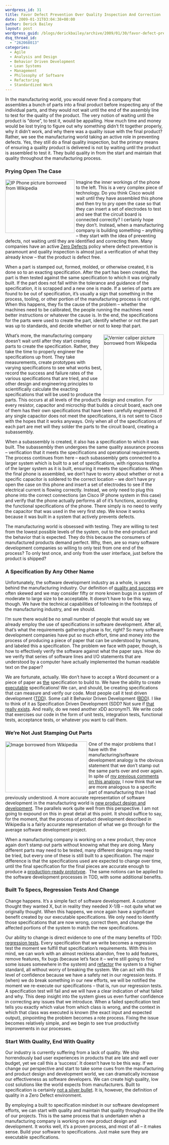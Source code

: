 ```yaml
---
wordpress_id: 31
title: Favor Defect Prevention Over Quality Inspection And Correction
date: 2009-01-31T03:04:38+00:00
author: Derick Bailey
layout: post
wordpress_guid: /blogs/derickbailey/archive/2009/01/30/favor-defect-prevention-over-quality-inspection-and-correction.aspx
dsq_thread_id:
  - "262068013"
categories:
  - Agile
  - Analysis and Design
  - Behavior Driven Development
  - Lean Systems
  - Management
  - Philosophy of Software
  - Refactoring
  - Standardized Work
---
```

In the manufacturing world, you would never find a company that assembles a bunch of parts into a final product before inspecting any of the individual parts, and they would not wait until the end of the assembly line to test for the quality of the product. The very notion of waiting until the product is “done”, to test it, would be appalling. How much time and money would be lost trying to figure out why something didn’t fit together properly, why it didn’t work, and why there was a quality issue with the final product? Rather, we see the manufacturing world taking an active role in preventing defects. Yes, they still do a final quality inspection, but the primary means of ensuring a quality product is delivered is not by waiting until the product is assembled to test it. They build quality in from the start and maintain that quality throughout the manufacturing process.

### Prying Open The Case

 <img style="border-right: 0px;border-top: 0px;margin: 0px 5px 5px 0px;border-left: 0px;border-bottom: 0px" height="170" alt="IP Phone picture borrowed from Wikipedia" src="http://lostechies.com/derickbailey/files/2011/03/200pxCisco7960G_51CD0D02.jpg" width="220" align="left" border="0" />

Imagine the inner workings of the phone to the left. This is a very complex piece of technology. Do you think Cisco would wait until they have assembled this phone and then try to pry open the case so that they can insert a set of electrodes to test and see that the circuit board is connected correctly? I certainly hope they don’t. Instead, when a manufacturing company is building something – anything – they start with the idea of preventing defects, not waiting until they are identified and correcting them. Many companies have an active [Zero Defects](http://en.wikipedia.org/wiki/Zero_defects) policy where defect prevention is paramount and quality inspection is almost just a verification of what they already know – that the product is defect free.

When a part is stamped out, formed, molded, or otherwise created, it is done so to an exacting specification. After the part has been created, the part is then tested against the same specification to which it was originally built. If the part does not fall within the tolerance and guidance of the specification, it is scrapped and a new one is made. If a series of parts are found to be out of specification, it’s usually a sign that something in the process, tooling, or other portion of the manufacturing process is not right. When this happens, they fix the cause of the problem – whether the machines need to be calibrated, the people running the machines need better instructions or whatever the cause is. In the end, the specifications for the parts were used to create the part, identify whether or not the part was up to standards, and decide whether or not to keep that part.

[<img style="border-right: 0px;border-top: 0px;margin: 5px 0px 5px 5px;border-left: 0px;border-bottom: 0px" height="192" alt="Vernier caliper picture borrowed from Wikipedia" src="http://lostechies.com/derickbailey/files/2011/03/180pxMessschieber_782EF04D.jpg" width="192" align="right" border="0" />](http://en.wikipedia.org/wiki/Calipers)What’s more, the manufacturing company doesn’t wait until after they start creating parts to create the specification. Rather, they take the time to properly engineer the specifications up front. They take measurements, create prototypes with varying specifications to see what works best, record the success and failure rates of the various specifications that are tried, and use other design and engineering principles to scientifically calculate the exacting specifications that will be used to produce the parts. This occurs at all levels of the product’s design and creation. For every resistor, capacitor and microchip that builds a circuit board, each one of them has their own specifications that have been carefully engineered. If any single capacitor does not meet the specifications, it is not sent to Cisco with the hopes that it works anyways. Only when all of the specifications of each part are met will they solder the parts to the circuit board, creating a subassembly.

When a subassembly is created, it also has a specification to which it was built. The subassembly then undergoes the same quality assurance process – verification that it meets the specifications and operational requirements. The process continues from here – each subassembly gets connected to a larger system which is built to a set of specifications, with rigorous testing of the larger system as it is built, ensuring it meets the specifications. When the final phone is assembled, we don’t have to worry about whether or not a specific capacitor is soldered to the correct location – we don’t have pry open the case on this phone and insert a set of electrodes to see if the electrical current is flowing correctly. Instead, we only need to plug this phone into the correct connections (an Cisco IP phone system in this case) and verify that the phone actually performs all of it’s functions, according the functional specifications of the phone. There simply is no need to verify the capacitor that was used in the very first step. We know it works because it was built in a system that actively prevents defects.

The manufacturing world is obsessed with testing. They are willing to test from the lowest possible levels of the system, out to the end-product and the behavior that is expected. They do this because the consumers of manufactured products demand perfect. Why, then, are so many software development companies so willing to only test from one end of the process? To only test once, and only from the user interface, just before the product is shipped?

### A Specification By Any Other Name

Unfortunately, the software development industry as a whole, is years behind the manufacturing industry. Our definition of [quality and success](http://www.lostechies.com/blogs/derickbailey/archive/2009/01/28/on-the-success-of-a-project.aspx) are often skewed and we may consider fifty or more known bugs in a system of moderate to large size to be acceptable. It doesn’t have to be this way, though. We have the technical capabilities of following in the footsteps of the manufacturing industry, and we should.

I’m sure there would be no small number of people that would say we already employ the use of specifications in software development. After all, that’s what the requirements gathering phase is for, right? So many software development companies have put so much effort, time and money into the process of producing a piece of paper that can be understood by humans, and labeled this a specification. The problem we face with paper, though, is how to effectively verify the software against what the paper says. How do we verify that series of software lines and I/O statements that are understood by a computer have actually implemented the human readable text on the paper?

We are fortunate, actually. We don’t have to accept a Word document or a piece of paper as <u>the</u> specification to build to. We have the ability to create <u>executable</u> specifications! We can, and should, be creating specifications that can measure and verify our code. Most people call it test driven development ([TDD](http://en.wikipedia.org/wiki/Test-driven_development)). Some call it Behavior Driven Development ([BDD](http://en.wikipedia.org/wiki/Behaviour_driven_development)). I like to think of it as Specification Driven Development (SDD? Not sure if [that really exists](http://www.google.com/search?q=specification+driven+development). And really, do we need another xDD acronym?). We write code that exercises our code in the form of unit tests, integration tests, functional tests, acceptance tests, or whatever you want to call them. 

### We’re Not Just Stamping Out Parts

[<img style="border-right: 0px;border-top: 0px;margin: 0px 5px 5px 0px;border-left: 0px;border-bottom: 0px" height="162" alt="Image borrowed from Wikipedia" src="http://lostechies.com/derickbailey/files/2011/03/300pxProgressiveDieToyotastripscrap_1A8685C7.jpg" width="260" align="left" border="0" />](http://en.wikipedia.org/wiki/Progressive_stamping) One of the major problems that I have with the manufacturing/software development analogy is the obvious statement that we don’t stamp out the same parts over and over again. In spite of [my previous comments on this analogy](http://www.derickbailey.com/2008/04/25/SoftwareConstructionAndManufacturingAnalogies.aspx), I now think that we are more analogous to a specific part of manufacturing than I had previously understood. A more accurate representation of software development in the manufacturing world is [new product design and development](http://en.wikipedia.org/wiki/Product_development). The parallels work quite well from this perspective. I am not going to expound on this in great detail at this point. It should suffice to say, for the moment, that the process of product development described in Wikipedia is a fairly accurate representation of what we go through for the average software development project.

When a manufacturing company is working on a new product, they once again don’t stamp out parts without knowing what they are doing. Many different parts may need to be tested, many different designs may need to be tried, but every one of these is still built to a specification. The major difference is that the specifications used are expected to change over time, until the final specification for the final pieces are accurate enough to produce a [production-ready prototype](http://www.reuters.com/article/pressRelease/idUS172469+05-Mar-2008+PRN20080305).&#160; The same notions can be applied to the software development processes in TDD, with some additional benefits.

### Built To Specs, Regression Tests And Change

Change happens. It’s a simple fact of software development. A customer thought they wanted X, but in reality they needed X-1/B – not quite what we originally thought. When this happens, we once again have a significant benefit created by our executable specifications. We only need to identify those specifications that are now wrong, correct them, and change the affected portions of the system to match the new specifications. 

Our ability to change is direct evidence to one of the many benefits of TDD: [regression tests](http://en.wikipedia.org/wiki/Regression_test). Every specification that we write becomes a regression test the moment we fulfill that specification’s requirements. With this in mind, we can work with an almost reckless abandon, free to add features, remove features, fix bugs (because let’s face it – we’re still going to find some issues somewhere in the system) and [refactor](http://en.wikipedia.org/wiki/Refactoring) the system to a higher standard, all without worry of breaking the system. We can act with this level of confidence because we have a safety net in our regression tests. If (when) we do break something in our new efforts, we will be notified the moment we re-execute our specifications – that is, run our regression tests. A specification test will fail and we will have a clear indication of what failed and why. This deep insight into the system gives us even further confidence in correcting any issues that we introduce. When a failed specification test tells you exactly which value from which class is wrong, and the context in which that class was executed is known (the exact input and expected output), pinpointing the problem becomes a rote process. Fixing the issue becomes relatively simple, and we begin to see true productivity improvements in our processes.

### Start With Quality, End With Quality

Our industry is currently suffering from a lack of quality. We ship horrendously bad user experiences in products that are late and well over budget, yet we call this a ‘success’. It doesn’t have to be this way. If we change our perspective and start to take some cues from the manufacturing and product design and development world, we can dramatically increase our effectiveness as software developers. We can create high quality, low cost solutions like the world expects from manufacturers. Built to specification is certainly [not a silver bullet](http://en.wikipedia.org/wiki/No_silver_bullet). It is, however, the definition of quality in a Zero Defect environment.

By employing a built to specification mindset in our software development efforts, we can start with quality and maintain that quality throughout the life of our projects. This is the same process that is undertaken when a manufacturing company is working on new product design and development. It works well, it’s a proven process, and most of all – it makes sense. Build your software to specifications. Just make sure they are executable specifications.